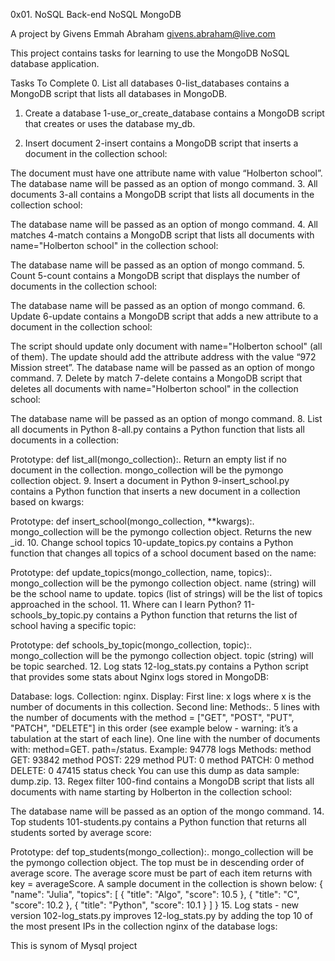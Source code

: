 0x01. NoSQL
Back-end
NoSQL
MongoDB

A project by Givens Emmah Abraham <givens.abraham@live.com>

This project contains tasks for learning to use the MongoDB NoSQL database application.

Tasks To Complete
 0. List all databases
0-list_databases contains a MongoDB script that lists all databases in MongoDB.

 1. Create a database
1-use_or_create_database contains a MongoDB script that creates or uses the database my_db.

 2. Insert document
2-insert contains a MongoDB script that inserts a document in the collection school:

The document must have one attribute name with value “Holberton school”.
The database name will be passed as an option of mongo command.
 3. All documents
3-all contains a MongoDB script that lists all documents in the collection school:

The database name will be passed as an option of mongo command.
 4. All matches
4-match contains a MongoDB script that lists all documents with name="Holberton school" in the collection school:

The database name will be passed as an option of mongo command.
 5. Count
5-count contains a MongoDB script that displays the number of documents in the collection school:

The database name will be passed as an option of mongo command.
 6. Update
6-update contains a MongoDB script that adds a new attribute to a document in the collection school:

The script should update only document with name="Holberton school" (all of them).
The update should add the attribute address with the value “972 Mission street”.
The database name will be passed as an option of mongo command.
 7. Delete by match
7-delete contains a MongoDB script that deletes all documents with name="Holberton school" in the collection school:

The database name will be passed as an option of mongo command.
 8. List all documents in Python
8-all.py contains a Python function that lists all documents in a collection:

Prototype: def list_all(mongo_collection):.
Return an empty list if no document in the collection.
mongo_collection will be the pymongo collection object.
 9. Insert a document in Python
9-insert_school.py contains a Python function that inserts a new document in a collection based on kwargs:

Prototype: def insert_school(mongo_collection, **kwargs):.
mongo_collection will be the pymongo collection object.
Returns the new _id.
 10. Change school topics
10-update_topics.py contains a Python function that changes all topics of a school document based on the name:

Prototype: def update_topics(mongo_collection, name, topics):.
mongo_collection will be the pymongo collection object.
name (string) will be the school name to update.
topics (list of strings) will be the list of topics approached in the school.
 11. Where can I learn Python?
11-schools_by_topic.py contains a Python function that returns the list of school having a specific topic:

Prototype: def schools_by_topic(mongo_collection, topic):.
mongo_collection will be the pymongo collection object.
topic (string) will be topic searched.
 12. Log stats
12-log_stats.py contains a Python script that provides some stats about Nginx logs stored in MongoDB:

Database: logs.
Collection: nginx.
Display:
First line: x logs where x is the number of documents in this collection.
Second line: Methods:.
5 lines with the number of documents with the method = ["GET", "POST", "PUT", "PATCH", "DELETE"] in this order (see example below - warning: it’s a tabulation at the start of each line).
One line with the number of documents with:
method=GET.
path=/status.
Example:
94778 logs
Methods:
    method GET: 93842
    method POST: 229
    method PUT: 0
    method PATCH: 0
    method DELETE: 0
47415 status check
You can use this dump as data sample: dump.zip.
 13. Regex filter
100-find contains a MongoDB script that lists all documents with name starting by Holberton in the collection school:

The database name will be passed as an option of the mongo command.
 14. Top students
101-students.py contains a Python function that returns all students sorted by average score:

Prototype: def top_students(mongo_collection):.
mongo_collection will be the pymongo collection object.
The top must be in descending order of average score.
The average score must be part of each item returns with key = averageScore.
A sample document in the collection is shown below:
{
  "name": "Julia",
  "topics": [
    { "title": "Algo", "score": 10.5 },
    { "title": "C", "score": 10.2 },
    { "title": "Python", "score": 10.1 }
  ]
}
 15. Log stats - new version
102-log_stats.py improves 12-log_stats.py by adding the top 10 of the most present IPs in the collection nginx of the database logs:

This is synom of Mysql project
